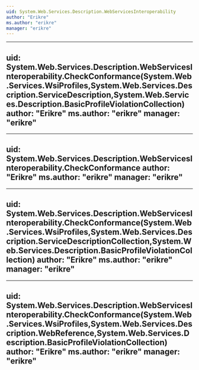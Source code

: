 ```yaml
---
uid: System.Web.Services.Description.WebServicesInteroperability
author: "Erikre"
ms.author: "erikre"
manager: "erikre"
---
```


---
uid: System.Web.Services.Description.WebServicesInteroperability.CheckConformance(System.Web.Services.WsiProfiles,System.Web.Services.Description.ServiceDescription,System.Web.Services.Description.BasicProfileViolationCollection)
author: "Erikre"
ms.author: "erikre"
manager: "erikre"
---

---
uid: System.Web.Services.Description.WebServicesInteroperability.CheckConformance
author: "Erikre"
ms.author: "erikre"
manager: "erikre"
---

---
uid: System.Web.Services.Description.WebServicesInteroperability.CheckConformance(System.Web.Services.WsiProfiles,System.Web.Services.Description.ServiceDescriptionCollection,System.Web.Services.Description.BasicProfileViolationCollection)
author: "Erikre"
ms.author: "erikre"
manager: "erikre"
---

---
uid: System.Web.Services.Description.WebServicesInteroperability.CheckConformance(System.Web.Services.WsiProfiles,System.Web.Services.Description.WebReference,System.Web.Services.Description.BasicProfileViolationCollection)
author: "Erikre"
ms.author: "erikre"
manager: "erikre"
---
